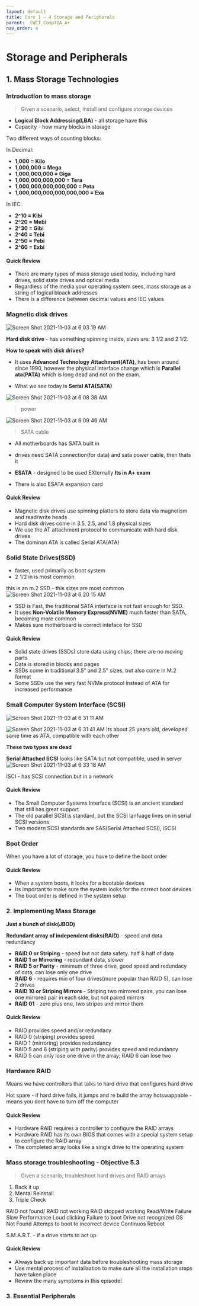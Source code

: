 ```yaml
---
layout: default
title: Core 1 - 4 Storage and Peripherals
parent:  CWCT_CompTIA_A+
nav_order: 4
---
```

# Storage and Peripherals

## 1. Mass Storage Technologies

### Introduction to mass storage
> Given a scenario, select, install and configure storage devices

* **Logical Block Addressing(LBA)** - all storage have this
* Capacity - how many blocks in storage

Two different ways of counting blocks:

In Decimal:
* **1,000 = Kilo**
* **1,000,000 = Mega**
* **1,000,000,000 = Giga**
* **1,000,000,000,000 = Tera**
* **1,000,000,000,000,000 = Peta**
*  **1,000,000,000,000,000,000 = Exa**

In IEC:
* **2^10 = Kibi**
* **2^20 = Mebi**
* **2^30 = Gibi**
* **2^40 = Tebi**
* **2^50 = Pebi**
* **2^60 = Exbi**

#### Quick Review
* There are many types of mass storage used today, including hard drives, solid state drives and optical media
* Regardless of the media your operating system sees, mass storage as a string of logical bloack addresses
* There is a difference between decimal values and IEC values

### Magnetic disk drives
![Screen Shot 2021-11-03 at 6 03 19 AM](https://user-images.githubusercontent.com/63247801/140041045-2996c93a-f9a9-452d-9de9-64cb6d70045f.png)

**Hard disk drive** - has something spinning inside, sizes are: 3 1/2 and 2 1/2.

**How to speak with disk drives?**

* It uses **Advanced Technology Attachment(ATA)**, has been around since 1990, however the physical interface change which is **Parallel ata(PATA)** which is long dead and not on the exam.

* What we see today is **Serial ATA(SATA)**

![Screen Shot 2021-11-03 at 6 08 38 AM](https://user-images.githubusercontent.com/63247801/140041802-3dc639d2-e297-46f0-b700-01e1981673bb.png)

>power

![Screen Shot 2021-11-03 at 6 09 46 AM](https://user-images.githubusercontent.com/63247801/140041965-e0142177-705b-4d3e-b481-d8a5849fd62a.png)

>SATA cable

* All motherboards has SATA built in
* drives need SATA connection(for data) and sata power cable, then thats it

* **ESATA** - designed to be used EXternally **Its in A+ exam**
* There is also ESATA expansion card

#### Quick Review
* Magnetic disk drives use spinning platters to store data via magnetism and read/write heads
* Hard disk drives come in 3.5, 2.5, and 1.8 physical sizes
* We use the AT attachment protocol to communicate with hard disk drives
* The dominan ATA is called Serial ATA(ATA)

### Solid State Drives(SSD)
* faster, used primarily as boot system
* 2 1/2 in is most common

this is an m.2 SSD - this sizes are most common
![Screen Shot 2021-11-03 at 6 20 15 AM](https://user-images.githubusercontent.com/63247801/140043471-ba759d8b-d689-4117-bec6-3512f0874069.png)

* SSD is Fast, the traditional SATA interface is not fast enough for SSD.
* It uses **Non-Volatile Memory Express(NVME)** much faster than SATA, becoming more common
* Makes sure motherboard is correct inteface for SSD

#### Quick Review
* Solid state drives (SSDs) store data using chips; there are no moving parts
* Data is stored in blocks and pages
* SSDs come in traditional 3.5" and 2.5" sizes, but also come in M.2 format
* Some SSDs use the very fast NVMe protocol instead of ATA for increased performance

### Small Computer System Interface (SCSI)

![Screen Shot 2021-11-03 at 6 31 11 AM](https://user-images.githubusercontent.com/63247801/140044997-9cfdc8ad-8ba3-4937-8903-6602b630f401.png)

![Screen Shot 2021-11-03 at 6 31 41 AM](https://user-images.githubusercontent.com/63247801/140045062-8e663749-a03a-49af-9274-d6eba92bd6e5.png)
Its about 25 years old, developed same time as ATA, compatible with each other

**These two types are dead**

**Serial Attached SCSI** looks like SATA but not compatible, used in server
![Screen Shot 2021-11-03 at 6 33 18 AM](https://user-images.githubusercontent.com/63247801/140045267-0c07d4fc-ab0d-4bc1-8f33-dc5aeb3b4a29.png)

ISCI - has SCSI connection but in a network

#### Quick Review
* The Small Computer Systems Interface (SCSI) is an ancient standard that still has great support
* The old parallel SCSI is standard, but the SCSI lanfuage lives on in serial SCSI versions
* Two modern SCSI standards are SAS(Serial Attached SCSI), iSCSI

### Boot Order

When you have a lot of storage, you have to define the boot order

#### Quick Review
* When a system boots, it looks for a bootable devices
* Its important to make sure the system looks for the correct boot devices
* The boot order is defined in the system setup


### 2. Implementing Mass Storage

**Just a bunch of disk(JBOD)**

**Redundant array of independent disks(RAID)** - speed and data redundancy

* **RAID 0 or Striping** - speed but not data safety. half & half of data
* **RAID 1 or Mirroring** - redundant data, slower
* **RAID 5 or Parity** - minimum of three drive, good speed and redundacy of data, can lose only one drive
* **RAID 6** - requires min of four drives(more popular than RAID 5), can lose 2 drives
* **RAID 10 or Striping Mirrors** - Striping two mirrored pairs, you can lose one mirrored pair in each side, but not paired mirrors
* **RAID 01** - zero plus one, two stripes and mirror them

#### Quick Review
* RAID provides speed and/or redundacy
* RAID 0 (striping) provides speed
* RAID 1 (mirroring) provides redundancy
* RAID 5 and 6 (striping with parity) provides speed and redundancy
* RAID 5 can only lose one drive in the array; RAID 6 can lose two

### Hardware RAID
Means we have controllers that talks to hard drive that configures hard drive

Hot spare - if hard drive fails, it jumps and re build the array
hotswappable - means you dont have to turn off the computer

#### Quick Review
* Hardware RAID requires a controller to configure the RAID arrays
* Hardware RAID has its own BIOS that comes with a special system setup to configure the RAID array
* The completed array looks like a single drive to the operating system

### Mass storage troubleshooting - Objective 5.3
> Given a scenario, troubleshoot hard drives and RAID arrays

1. Back it up
2. Mental Reinstall
3. Triple Check

RAID not found/ RAID not working
RAID stopped working
Read/Write Failure
Slow Performance
Loud clicking
Failure to boot
Drive not recognized
OS Not Found
Attemps to boot to incorrect device
Continuos Reboot

S.M.A.R.T. - if a drive starts to act up

#### Quick Review
* Always back up important data before troubleshooting mass storage
* Use mental process of installaation to make sure all the installation steps have taken place
* Review the many symptoms in this episode!

### 3. Essential Peripherals
